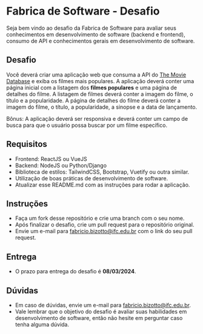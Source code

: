 # Fabrica de Software - Desafio

Seja bem vindo ao desafio da Fabrica de Software para avaliar seus conhecimentos em desenvolvimento de software (backend e frontend), consumo de API e conhecimentos gerais em desenvolvimento de software.

## Desafio

Você deverá criar uma aplicação web que consuma a API do [The Movie Database](https://www.themoviedb.org/documentation/api) e exiba os filmes mais populares. A aplicação deverá conter uma página inicial com a listagem dos **filmes populares** e uma página de detalhes do filme. A listagem de filmes deverá conter a imagem do filme, o título e a popularidade. A página de detalhes do filme deverá conter a imagem do filme, o título, a popularidade, a sinopse e a data de lançamento. 

Bônus: A aplicação deverá ser responsiva e deverá conter um campo de busca para que o usuário possa buscar por um filme específico.

## Requisitos

- Frontend: ReactJS ou VueJS
- Backend: NodeJS ou Python/Django
- Biblioteca de estilos: TailwindCSS, Bootstrap, Vuetify ou outra similar.
- Utilização de boas práticas de desenvolvimento de software.
- Atualizar esse README.md com as instruções para rodar a aplicação.

## Instruções

- Faça um fork desse repositório e crie uma branch com o seu nome.
- Após finalizar o desafio, crie um pull request para o repositório original.
- Envie um e-mail para [fabricio.bizotto@ifc.edu.br](mailto:fabricio.bizotto@ifc.edu.br) com o link do seu pull request.

## Entrega

- O prazo para entrega do desafio é **08/03/2024**.

## Dúvidas

 - Em caso de dúvidas, envie um e-mail para [fabricio.bizotto@ifc.edu.br](mailto:fabricio.bizotto@ifc.edu.br).
 - Vale lembrar que o objetivo do desafio é avaliar suas habilidades em desenvolvimento de software, então não hesite em perguntar caso tenha alguma dúvida.
